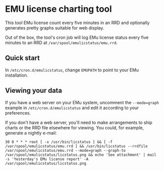 # EMU license charting tool

This tool EMu license count every five minutes in an RRD and optionally
generates pretty graphs suitable for web display.

Out of the box, the tool's cron job will log EMu license status every five
minutes to an RRD at `/var/spool/emulicstatus/emu.rrd`.

## Quick start

In `/etc/cron.d/emulicstatus`, change `EMUPATH` to point to your EMu
installation.

## Viewing your data

If you have a web server on your EMu system, uncomment the `--mode=graph`
example in `/etc/cron.d/emulicstatus` and edit it according to your
preferences.

If you don't have a web server, you'll need to make arrangements to ship
charts or the RRD file elsewhere for viewing. You could, for example,
generate a nightly e-mail:

```
30 0 * * * root [ -x /usr/bin/licstatus ] && [ -f /var/spool/emulicstatus/emu.rrd ] && /usr/bin/licstatus --rrdfile /var/spool/emulicstatus/emu.rrd --mode=graph --graph-to /var/spool/emulicstatus/licstatus.png && echo 'See attachment' | mail -s 'Yesterday's EMu license report' -A /var/spool/emulicstatus/licstatus.png 
```

